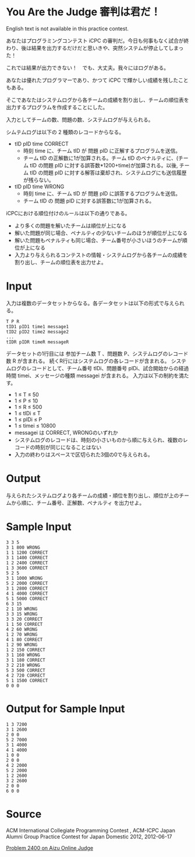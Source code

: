 # You Are the Judge 審判は君だ！
English text is not available in this practice contest.

あなたはプログラミングコンテスト iCPC の審判だ。今日も何事もなく試合が終わり、後は結果を出力するだけだと思いきや、突然システムが停止してしまった！　

これでは結果が出力できない！　でも、大丈夫。我々にはログがある。

あなたは優れたプログラマーであり、かつて iCPC で輝かしい成績を残したこともある。

そこであなたはシステムログから各チームの成績を割り出し、チームの順位表を出力するプログラムを作成することにした。

入力としてチームの数、問題の数、システムログが与えられる。

シムテムログは以下の 2 種類のレコードからなる。

- tID pID time CORRECT
  - 時刻 time に、チーム tID が 問題 pID に正解するプログラムを送信。
  - チーム tID の正解数に1が加算される。チーム tID のペナルティに、(チーム tID の問題 pID に対する誤答数*1200+time)が加算される。以後, チーム tID の問題 pID に対する解答は棄却され、システムログにも送信履歴が残らない。
- tID pID time WRONG
  - 時刻 time に、チーム tID が 問題 pID に誤答するプログラムを送信。
  - チーム tID の 問題 pID に対する誤答数に1が加算される。

iCPCにおける順位付けのルールは以下の通りである。

- より多くの問題を解いたチームは順位が上になる
- 解いた問題が同じ場合、ペナルティの少ないチームのほうが順位が上になる
- 解いた問題もペナルティも同じ場合、チーム番号が小さいほうのチームが順位が上になる
- 入力より与えられるコンテストの情報・システムログから各チームの成績を割り出し、チームの順位表を出力せよ。

# Input
入力は複数のデータセットからなる。各データセットは以下の形式で与えられる。

    T P R
    tID1 pID1 time1 message1
    tID2 pID2 time2 message2
    ...
    tIDR pIDR timeR messageR

データセットの1行目には 参加チーム数 T 、問題数 P、システムログのレコード数 R が含まれる。
続くR行にはシステムログの各レコードが含まれる。
システムログのレコードとして、チーム番号 tIDi、問題番号 pIDi、試合開始からの経過時間 timei、メッセージの種類 messagei が含まれる。
入力は以下の制約を満たす。

- 1 ≤ T ≤ 50
- 1 ≤ P ≤ 10
- 1 ≤ R ≤ 500
- 1 ≤ tIDi ≤ T
- 1 ≤ pIDi ≤ P
- 1 ≤ timei ≤ 10800
- messagei は CORRECT, WRONGのいずれか
- システムログのレコードは、時刻の小さいものから順に与えられ、複数のレコードの時刻が同じになることはない
- 入力の終わりはスペースで区切られた3個の0で与えられる。

# Output
与えられたシステムログより各チームの成績・順位を割り出し、順位が上のチームから順に、チーム番号、正解数、ペナルティ を出力せよ。

# Sample Input
    3 3 5
    3 1 800 WRONG
    1 1 1200 CORRECT
    3 1 1400 CORRECT
    1 2 2400 CORRECT
    1 3 3600 CORRECT
    5 2 5
    3 1 1000 WRONG
    5 2 2000 CORRECT
    3 1 2800 CORRECT
    4 1 4000 CORRECT
    5 1 5000 CORRECT
    6 3 15
    2 1 10 WRONG
    3 3 15 WRONG
    3 3 20 CORRECT
    1 1 50 CORRECT
    4 2 60 WRONG
    1 2 70 WRONG
    4 1 80 CORRECT
    1 2 90 WRONG
    1 2 150 CORRECT
    3 1 160 WRONG
    3 1 180 CORRECT
    3 2 210 WRONG
    5 3 500 CORRECT
    4 2 720 CORRECT
    5 1 1500 CORRECT
    0 0 0

# Output for Sample Input
    1 3 7200
    3 1 2600
    2 0 0
    5 2 7000
    3 1 4000
    4 1 4000
    1 0 0
    2 0 0
    4 2 2000
    5 2 2000
    1 2 2600
    3 2 2600
    2 0 0
    6 0 0

# Source
ACM International Collegiate Programming Contest , ACM-ICPC Japan Alumni Group Practice Contest for Japan Domestic 2012, 2012-06-17

[Problem 2400 on Aizu Online Judge](http://judge.u-aizu.ac.jp/onlinejudge/description.jsp?id=2400)
